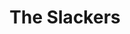 ---
title: "The Slackers"
summary: "American ska band from New York City formed in Manhattan in 1991."
image: "the-slackers.jpg"
apple_music_artist_url: "https://music.apple.com/gb/artist/the-slackers/28428017"
---